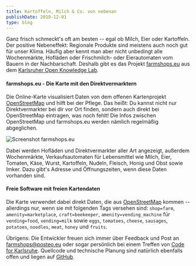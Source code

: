 ```yaml
---
title: Kartoffeln, Milch & Co. von nebenan
publishDate: 2019-12-01
type: blog
---
```


Ganz frisch schmeckt's oft am besten -- egal ob Milch, Eier oder Kartoffeln. Der positive Nebeneffekt: Regionale Produkte sind meistens auch noch gut für unser Klima. Häufig aber kennt man aber nicht unbedingt alle Wochenmärkte, Hofläden oder Frischmilch- oder Eierautomaten vom Bauern in der Nachbarschaft. Deshalb gibt es das Projekt [farmshops.eu](https://farmshops.eu) aus dem [Karlsruher Open Knowledge Lab](https://codefor.de/karlsruhe/).

#### farmshops.eu - Die Karte mit den Direktvermarktern

Die Online-Karte visualisiert Daten von dem offenen Kartenprojekt [OpenStreetMap](https://openstreetmap.org) und hilft bei der Pflege. Das heißt: Du kannst nicht nur Direktvermarkter bei dir vor Ort finden, sondern auch direkt bei OpenStreetMap eintragen, was noch fehlt! Die Infos zwischen OpenStreetMap und farmshops.eu werden nämlich regelmäßig abgeglichen.

![Screenshot farmshops.eu](https://dev.codefor.de/advent19/01_screenshot_farmshops.png)

Dabei werden Hofläden und Direktvermarkter aller Art angezeigt, außerdem Wochenmärkte, Verkaufsautomaten für Lebensmittel wie Milch, Eier, Tomaten, Käse, Wurst, Kartoffeln, Nudeln, Fleisch, Honig und Obst sowie Imker. Dazu gibt's Adresse und Öffnungszeiten, wenn diese Daten vorhanden sind.

#### Freie Software mit freien Kartendaten

Die Karte verwendet dabei direkt Daten, die aus [OpenStreetMap](https://openstreetmap.org) kommen -- allerdings nur, wenn sie mit folgenden Tags versehen sind: `shop=farm`, `amenity=marketplace`, `craft=beekeeper`, `amenity=vending_machine` für `vending=food`, `vending=milk` sowie `eggs`, `tomatoes`, `cheese`, `sausages`, `potatoes`, `noodles`, `meat`, `honey` und `fruits`.

Übrigens: Die Entwickler freuen sich immer über Feedback und Post an [farmshops@posteo.eu](mailto:farmshops@posteo.eu) oder sogar persönlich bei einem Treffen von [Code for Karlsruhe](https://codefor.de/karlsruhe/). Quellcode und technische Planung sind natürlich ebenfalls offen und liegen auf [GitHub](https://github.com/CodeforKarlsruhe/direktvermarkter).

